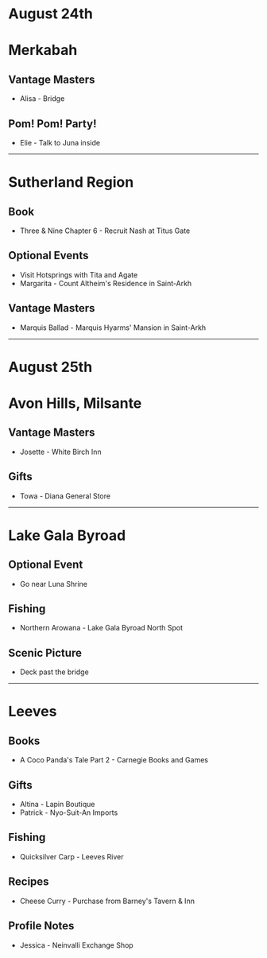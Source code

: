 # August 24th
# Merkabah
## Vantage Masters
- Alisa - Bridge
## Pom! Pom! Party!
- Elie - Talk to Juna inside

----------------------------------------------------------------------------------

# Sutherland Region
## Book
- Three & Nine Chapter 6 - Recruit Nash at Titus Gate
## Optional Events
- Visit Hotsprings with Tita and Agate
- Margarita - Count Altheim's Residence in Saint-Arkh
## Vantage Masters
- Marquis Ballad - Marquis Hyarms' Mansion in Saint-Arkh

----------------------------------------------------------------------------------

# August 25th
# Avon Hills, Milsante
## Vantage Masters
- Josette - White Birch Inn
## Gifts
- Towa - Diana General Store

----------------------------------------------------------------------------------

# Lake Gala Byroad
## Optional Event
- Go near Luna Shrine
## Fishing
- Northern Arowana - Lake Gala Byroad North Spot
## Scenic Picture
- Deck past the bridge

----------------------------------------------------------------------------------

# Leeves
## Books
- A Coco Panda's Tale Part 2 - Carnegie Books and Games
## Gifts
- Altina - Lapin Boutique
- Patrick - Nyo-Suit-An Imports
## Fishing
- Quicksilver Carp - Leeves River
## Recipes
- Cheese Curry - Purchase from Barney's Tavern & Inn
## Profile Notes
- Jessica - Neinvalli Exchange Shop